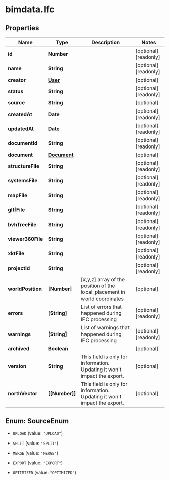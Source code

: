 # bimdata.Ifc

## Properties

Name | Type | Description | Notes
------------ | ------------- | ------------- | -------------
**id** | **Number** |  | [optional] [readonly] 
**name** | **String** |  | [optional] [readonly] 
**creator** | [**User**](User.md) |  | [optional] 
**status** | **String** |  | [optional] [readonly] 
**source** | **String** |  | [optional] 
**createdAt** | **Date** |  | [optional] [readonly] 
**updatedAt** | **Date** |  | [optional] [readonly] 
**documentId** | **String** |  | [optional] [readonly] 
**document** | [**Document**](Document.md) |  | [optional] 
**structureFile** | **String** |  | [optional] [readonly] 
**systemsFile** | **String** |  | [optional] [readonly] 
**mapFile** | **String** |  | [optional] [readonly] 
**gltfFile** | **String** |  | [optional] [readonly] 
**bvhTreeFile** | **String** |  | [optional] [readonly] 
**viewer360File** | **String** |  | [optional] [readonly] 
**xktFile** | **String** |  | [optional] [readonly] 
**projectId** | **String** |  | [optional] [readonly] 
**worldPosition** | **[Number]** | [x,y,z] array of the position of the local_placement in world coordinates | [optional] 
**errors** | **[String]** | List of errors that happened during IFC processing | [optional] [readonly] 
**warnings** | **[String]** | List of warnings that happened during IFC processing | [optional] [readonly] 
**archived** | **Boolean** |  | [optional] 
**version** | **String** | This field is only for information. Updating it won&#39;t impact the export. | [optional] 
**northVector** | **[[Number]]** | This field is only for information. Updating it won&#39;t impact the export. | [optional] 



## Enum: SourceEnum


* `UPLOAD` (value: `"UPLOAD"`)

* `SPLIT` (value: `"SPLIT"`)

* `MERGE` (value: `"MERGE"`)

* `EXPORT` (value: `"EXPORT"`)

* `OPTIMIZED` (value: `"OPTIMIZED"`)




